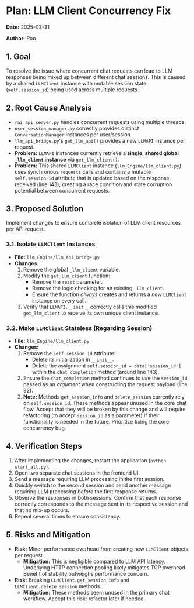 # Plan: LLM Client Concurrency Fix

**Date:** 2025-03-31

**Author:** Roo

## 1. Goal

To resolve the issue where concurrent chat requests can lead to LLM responses being mixed up between different chat sessions. This is caused by a shared `LLMClient` instance with mutable session state (`self.session_id`) being used across multiple requests.

## 2. Root Cause Analysis

-   `rai_api_server.py` handles concurrent requests using multiple threads.
-   `user_session_manager.py` correctly provides distinct `ConversationManager` instances per user/session.
-   `llm_api_bridge.py`'s `get_llm_api()` provides a new `LLMAPI` instance per request.
-   **Problem:** `LLMAPI` instances currently retrieve a **single, shared global `_llm_client` instance** via `get_llm_client()`.
-   **Problem:** This shared `LLMClient` instance (`llm_Engine/llm_client.py`) uses synchronous `requests` calls and contains a mutable `self.session_id` attribute that is updated based on the response received (line 143), creating a race condition and state corruption potential between concurrent requests.

## 3. Proposed Solution

Implement changes to ensure complete isolation of LLM client resources per API request.

### 3.1. Isolate `LLMClient` Instances

-   **File:** `llm_Engine/llm_api_bridge.py`
-   **Changes:**
    1.  Remove the global `_llm_client` variable.
    2.  Modify the `get_llm_client` function:
        -   Remove the `reset` parameter.
        -   Remove the logic checking for an existing `_llm_client`.
        -   Ensure the function *always* creates and returns a *new* `LLMClient` instance on every call.
    3.  Verify that `LLMAPI.__init__` correctly calls this modified `get_llm_client` to receive its own unique client instance.

### 3.2. Make `LLMClient` Stateless (Regarding Session)

-   **File:** `llm_Engine/llm_client.py`
-   **Changes:**
    1.  Remove the `self.session_id` attribute:
        -   Delete its initialization in `__init__`.
        -   Delete the assignment `self.session_id = data['session_id']` within the `chat_completion` method (around line 143).
    2.  Ensure the `chat_completion` method continues to use the `session_id` passed as an *argument* when constructing the request payload (line 92).
    3.  **Note:** Methods `get_session_info` and `delete_session` currently rely on `self.session_id`. These methods appear unused in the core chat flow. Accept that they will be broken by this change and will require refactoring (to accept `session_id` as a parameter) if their functionality is needed in the future. Prioritize fixing the core concurrency bug.

## 4. Verification Steps

1.  After implementing the changes, restart the application (`python start_all.py`).
2.  Open two separate chat sessions in the frontend UI.
3.  Send a message requiring LLM processing in the first session.
4.  Quickly switch to the second session and send another message requiring LLM processing *before* the first response returns.
5.  Observe the responses in both sessions. Confirm that each response correctly corresponds to the message sent in its respective session and that no mix-up occurs.
6.  Repeat several times to ensure consistency.

## 5. Risks and Mitigation

-   **Risk:** Minor performance overhead from creating new `LLMClient` objects per request.
    -   **Mitigation:** This is negligible compared to LLM API latency. Underlying HTTP connection pooling likely mitigates TCP overhead. Benefit of stability outweighs performance concern.
-   **Risk:** Breaking `LLMClient.get_session_info` and `LLMClient.delete_session` methods.
    -   **Mitigation:** These methods seem unused in the primary chat workflow. Accept this risk; refactor later if needed.